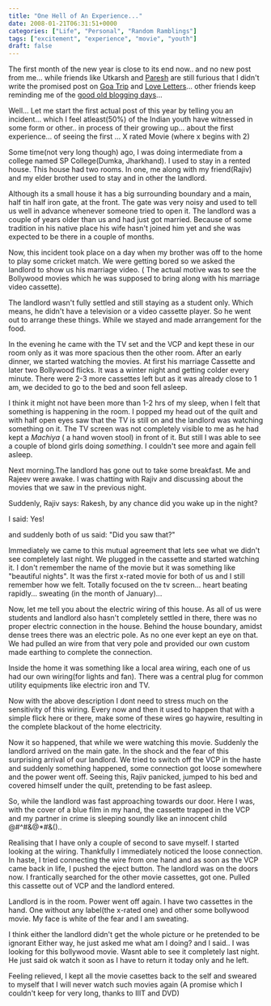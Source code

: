 ```yaml
---
title: "One Hell of An Experience..."
date: 2008-01-21T06:31:51+0000
categories: ["Life", "Personal", "Random Ramblings"]
tags: ["excitement", "experience", "movie", "youth"]
draft: false
---
```


The first month of the new year is close to its end now.. and no new post from me... while friends like Utkarsh and <a href="http://paresh.taleda.in/blog/index.php">Paresh</a> are still furious that I didn't write the promised post on <a href="http://utkarshkhare.wordpress.com/2007/12/26/trip-to-goa/">Goa Trip</a> and <a href="http://placidfreedom.blogspot.com/2007/10/love-letters.html">Love Letters</a>... other  friends keep reminding me of the <a href="http://rakesh.in/2006/09/20/the-guy-with-a-blog/">good old  blogging days</a>...

Well... Let me start the first actual post of this year by telling you an incident... which I feel atleast(50%) of the Indian youth have witnessed in some form or other.. in process of their growing up... about the first experience... of seeing the first ... X rated Movie (where x begins with 2)

Some time(not very long though) ago, I was doing intermediate from a college named SP College(Dumka, Jharkhand). I used to stay in a rented house. This house had two rooms. In one, me along with my friend(Rajiv) and my elder brother used to stay and in other the landlord.

Although its a small house it has a big surrounding boundary and a main, half tin half iron gate, at the front. The gate was very noisy and used to tell us well in advance whenever someone tried to open it.
The landlord was a couple of years older than us and had just got married. Because of some tradition in his native place his wife hasn't joined him yet and she was expected to be there in a couple of months.

Now, this incident took place on a day when my brother was off to the home to play some cricket match. We were getting bored so we asked the landlord to show us his marriage video. ( The actual motive was to see the Bollywood movies which he was supposed to bring along with his marriage video cassette).

The landlord wasn't fully settled and still staying as a student only. Which means, he didn't have a television or a video cassette player. So he went out to arrange these things. While we stayed and made arrangement for the food.

In the evening he came with the TV set and the VCP and kept these in our room only as it was more spacious then the other room. After an early dinner, we started watching the movies. At first his marriage Cassette and later two Bollywood flicks. It was a winter night and getting colder every minute. There were 2-3 more cassettes left but as it was already close to 1 am, we decided to go to the bed and soon fell asleep.

I think it might not have been more than 1-2 hrs of my sleep, when I felt that something is happening in the room. I popped my head out of the quilt and with half open eyes saw that the TV is still on and the landlord was watching something on it. The TV screen was not completely visible to me as he had kept a <i>Machiya</i> ( a hand woven stool) in front of it. But still I was able to see a couple of blond girls doing <i>something</i>. I couldn't see more and again fell asleep.

Next morning.The landlord has gone out to take some breakfast. Me and Rajeev were awake.  I was chatting with Rajiv and discussing about the movies that we saw in the previous night.

Suddenly, Rajiv says: Rakesh, by any chance  did you wake up in the night?

I said: Yes!

and suddenly both of us said: "Did you saw that?"

Immediately we came to this mutual agreement that lets see what we didn't see completely last night. We plugged in the cassette and started watching it. I don't remember the name of the movie but it was something like "beautiful nights". It was the first x-rated movie for both of us and I still remember how we felt. Totally focused on the tv screen... heart beating rapidly... sweating (in the month of January)...

Now, let me tell you about the electric wiring of this house. As all of us were students and landlord also hasn't completely settled in there, there was no proper electric connection in the house. Behind the house boundary, amidst dense trees there was an electric  pole. As no one ever kept an eye on that.  We had pulled an wire from that very pole and provided our own custom made earthing to complete the connection.

Inside the home it was something like a local area wiring, each one of us had our own wiring(for lights and fan). There was a central plug for common utility equipments like electric iron and TV.

Now with the above description I dont need to stress much on the sensitivity of this wiring. Every now and then it used to happen that with a simple flick here or there,  make some of these wires go haywire, resulting in the complete blackout of the home electricity.

Now it so happened, that while we were watching this movie. Suddenly the landlord arrived on the main gate. In the shock and the fear of this surprising arrival of our landlord. We tried to switch off the VCP in the haste and suddenly something happened, some connection got loose somewhere and the power went off. Seeing this, Rajiv panicked, jumped to his bed and covered himself under the quilt, pretending to be fast asleep.

So, while the landlord was fast approaching towards our door. Here I was, with the cover of a blue film in my hand, the cassette trapped in the VCP and my partner in crime is sleeping soundly like an innocent child @#^#&@*#&()..

Realising that I have only a couple of second to save myself. I started looking at the wiring. Thankfully I immediately noticed the loose connection. In haste, I tried connecting the wire from one hand and as soon as the VCP came back in life, I pushed the eject button. The landlord was on the doors now. I frantically searched for the other movie cassettes, got one. Pulled this cassette out of VCP and the landlord entered.

Landlord is in the room. Power went off again. I have two cassettes in the hand. One without any label(the x-rated one) and other some bollywood movie. My face is white of the fear and I am sweating.

I think either the landlord didn't get the whole picture or he pretended to be ignorant  Either way, he just asked me what am I doing? and I said.. I was looking for this bollywood movie. Wasnt able to see it completely last night. He just said ok watch it soon as I have to return it today only and he left.

Feeling relieved, I kept all the movie casettes back to the self and  sweared to myself that I will never watch such movies again (A promise which I couldn't keep for very long, thanks to IIIT and DVD)